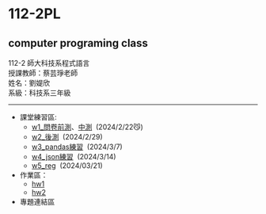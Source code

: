 # 112-2PL  
computer programing class  
---
112-2 師大科技系程式語言  
授課教師：蔡芸琤老師  
姓名：劉媞欣  
系級：科技系三年級  
___  
  
+  課堂練習區:  
	- [w1_問卷前測](test/test1.ipynb)、[中測](test/test2.ipynb)&nbsp;&nbsp;(2024/2/22😼)  
	- [w2_後測](w2/w2.ipynb)&nbsp;&nbsp;(2024/2/29)  
	- [w3_pandas練習](w3/w3_practice.ipynb)&nbsp;&nbsp;(2024/3/7)  
	- [w4_json練習](w4/json_prac.ipynb)&nbsp;&nbsp;(2024/3/14)   
	- [w5_reg](w5/w5_reg.ipynb)&nbsp;&nbsp;(2024/03/21)  
+ 作業區：  
	- [hw1](hw1/hw1.ipynb)  
	- [hw2](hw2/hw2.ipynb)  
+  專題連結區  

